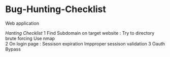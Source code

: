 # Bug-Hunting-Checklist
Web application 

*Hanting Checklist* 
    1 Find Subdomain on target website :
      Try to directory brute forcing
      Use nmap       
    2 On login page :
      Sessison expiration
      Impproper sessison validation
    3 Oauth Bypass 
      


